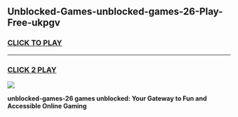 
## Unblocked-Games-unblocked-games-26-Play-Free-ukpgv
<h3>
<a href="https://premium76.site?title=unblocked-games-26&ref=18A1">CLICK TO PLAY</a></h3>
<hr>

<h3>
<a href="https://premium76.site?title=unblocked-games-26&ref=18A1">CLICK 2 PLAY</a>
  
</h3>

<a href="https://premium76.site?title=unblocked-games-26&ref=18A1"><img src="https://clearcache.store/games.png"></a>


**unblocked-games-26 games unblocked: Your Gateway to Fun and Accessible Online Gaming**
